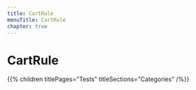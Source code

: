 ```yaml
---
title: CartRule
menuTitle: CartRule
chapter: true
---
```


# CartRule

{{% children titlePages="Tests" titleSections="Categories" /%}}
